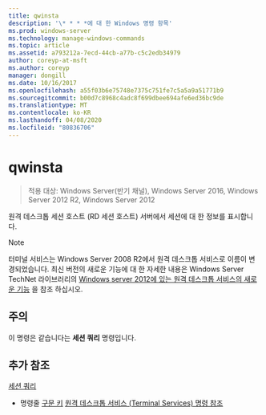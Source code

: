 ```yaml
---
title: qwinsta
description: '\* * * *에 대 한 Windows 명령 항목'
ms.prod: windows-server
ms.technology: manage-windows-commands
ms.topic: article
ms.assetid: a793212a-7ecd-44cb-a77b-c5c2edb34979
author: coreyp-at-msft
ms.author: coreyp
manager: dongill
ms.date: 10/16/2017
ms.openlocfilehash: a55f03b6e75748e7375c751fe7c5a5a9a51771b9
ms.sourcegitcommit: b00d7c8968c4adc8f699dbee694afe6ed36bc9de
ms.translationtype: MT
ms.contentlocale: ko-KR
ms.lasthandoff: 04/08/2020
ms.locfileid: "80836706"
---
```

# <a name="qwinsta"></a>qwinsta

>적용 대상: Windows Server(반기 채널), Windows Server 2016, Windows Server 2012 R2, Windows Server 2012

원격 데스크톱 세션 호스트 (RD 세션 호스트) 서버에서 세션에 대 한 정보를 표시합니다.

> [!NOTE]
> 터미널 서비스는 Windows Server 2008 R2에서 원격 데스크톱 서비스로 이름이 변경되었습니다. 최신 버전의 새로운 기능에 대 한 자세한 내용은 Windows Server TechNet 라이브러리의 [Windows server 2012에 있는 원격 데스크톱 서비스의 새로운 기능](https://technet.microsoft.com/library/hh831527) 을 참조 하십시오.

## <a name="remarks"></a>주의
이 명령은 같습니다는 **세션 쿼리** 명령입니다.

## <a name="additional-references"></a>추가 참조
[세션 쿼리](query-session.md)
- 명령줄 [구문 키](command-line-syntax-key.md)
[원격 데스크톱 서비스 (Terminal Services) 명령 참조](remote-desktop-services-terminal-services-command-reference.md)
